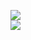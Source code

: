 [![](https://img.shields.io/badge/Made%20With-Github%20Spray-lightgrey.svg?style=for-the-badge&logo=github)](https://github.com/Annihil/github-spray#3010)  
[![](https://i.imgur.com/2DrTn0Z.gif)](https://github.com/Annihil/github-spray)